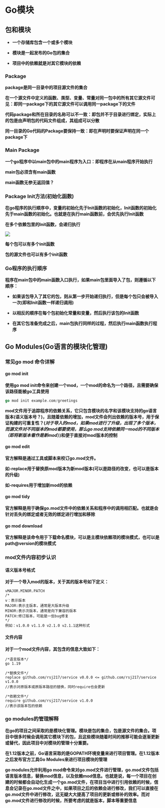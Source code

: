 # Go模块

## 包和模块

* **一个存储库包含一个或多个模块**

* **模块是一起发布的Go包的集合**

* **项目中的依赖就是对其它模块的依赖**

### Package

**package是同一目录中的项目源文件的集合**

**在一个源文件中定义的函数、类型、变量、常量对同一包中的所有其它源文件可见：即同一package下的其它源文件可以调用同一package下的文件**

**代码package和所在目录的名称可以不一致：即包并不于目录进行绑定，实际上的包是由声明包的代码文件组成，其组成可以分散**

**同一目录的Go代码的Package要保持一致：即在声明时要保证声明在同一个package下**

### Main Package

**一个go程序中以main包中的main程序为入口：即程序在从main程序开始执行**

**main包必须含有main函数**

**main函数无参无返回值？**

### Package Init方法(初始化函数)

**在go程序的执行顺序中，变量的初始化先于Init函数的初始化，Init函数的初始化先于main函数的初始化。也就是在执行main函数前，会优先执行Init函数**

**在多个依赖包里的Init函数，会递归执行**

![](C:\Users\86181\AppData\Roaming\marktext\images\2023-02-03-09-31-35-image.png)

**每个包可以有多个init函数**

**包的源文件也可以有多个init函数**

### Go程序的执行顺序

**程序在main包中的main函数入口执行，如果main包里面导入了包，则遵循以下顺序：**

* **如果该包导入了其它的包，则从第一步开始递归执行，但是每个包只会被导入一次(即和Init函数一样递归调用)**

* **以相反的顺序在每个包初始化常量和变量，然后执行该包的Init函数**

* **在其它包准备完成之后，main包执行同样的过程，然后执行main函数执行程序**

## Go Modules(Go语言的模块化管理)

### 常见go mod 命令详解

#### go mod init

**使用go mod init命令来创建一个mod，一个mod的命名为一个路径，且需要确保该路径能被go工具使用**

```go
go mod init example.com/greetings
```

**mod文件用于追踪程序的依赖关系，它只包含模块的名字和该模块支持的go语言版本(语义版本号？)，且随着依赖的增加，mod文件会列出依赖的版本号，用于保证构建的可重复性？(*对于导入的mod，如果mod进行了升级，出现了多个版本，而源文件对不同版本的mod都要使用，那么go mod支持依赖同一mod的不同版本（即将新版本看作是新mod*）)和便于直接对mod版本的控制**

#### go mod edit

**官方解释是通过工具或脚本来校订go.mod文件。**

**如-replace用于替换原mod版本为新mod版本(可以是路径的改变，也可以是版本的升级)**

**如-requires用于增加新mod的依赖**

#### go mod tidy

**官方解释是用于确保go.mod文件中的依赖关系和程序中的调用相匹配。也就是会针对丢失的绑定或者无效的绑定进行增加和移除**

#### go mod download

**官方解释是该命令用于下载命名模块，可以是主模块依赖项的模块模式，也可以是path@version的模块模式**

### mod文件内容初步认识

#### 语义版本号格式

**对于一个导入mod的版本，关于其的版本号如下定义：**

```go-mod
vMAJOR.MINOR.PATCH
/*
v：表示版本
MAJOR:表示主版本，通常是大版本升级
MINOR:表示次版本，通常是向下兼容的版本
PATCH:修订版本，可能是一些bug修复
*/
例如：v1.0.0 v1.1.0 v2.1.0 v2.1.1这种形式
```

#### 文件内容

**对于一个mod文件内容，其包含的信息大致如下：**

```go-mod
/*语言版本*/
go 1.19

/*替换文件*/
replace github.com/rsj217/service v0.0.0 <= github.com/rsj217/service v1.0.0
//表示对原版本或原版本路径的替换，同时require也会更新

/*依赖文件*/
require github.com/rsj217/service v1.0.0
//表示该版本包的依赖
```

### go modules的管理解释

**在go的项目之间采取的是模块化管理。模块是包的集合，包是源文件的集合。项目中很多时候会调用其它模块下的包，且这些模块随着时间的推移可能会逐渐更新或替代，因此项目中对模块的管理十分重要。**

**在1.12版本之前，Go语言采取的是GOPATH环境变量来进行项目管理。在1.12版本之后发布官方工具Go Modules来进行项目模块的管理**

**go modules允许利用go mod命令来对go.mod文件进行管理，go.mod文件包括语言版本信息，替换mod信息，以及依赖mod信息。也就是说，每一个项目在创建的时候都会自动化生成一个go.mod文件，在项目当中进行引用依赖的时候，信息会记录在go.mod文件之中，如果项目之后的依赖会进行修改，我们可以直接在go.mod文件中进行修改，这无疑大大提高了项目的更新或修补的效率。而对go.mod文件进行修改的时候，所要考虑的就是版本，脚本等重要信息**

